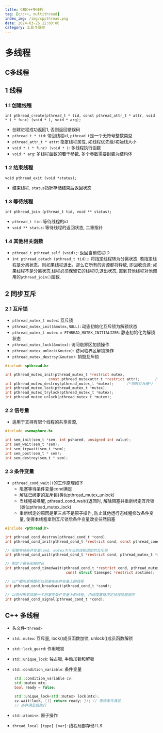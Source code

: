 ```yaml
---
title: C和C++多线程
tag: [c/c++, multithread]
index_img: /img/cppthread.png
date: 2024-03-26 12:00:00
category: 工具与框架
---
```


# 多线程

## C多线程

## 1 线程

### 1.1 创建线程

`int pthread_create(pthread_t * tid, const pthread_attr_t * attr, void * ( * func) (void * ), void * arg);`

- 创建进程成功返回1, 否则返回错误码
- `pthread_t * tid`: 带回线程id, `pthread_t`是一个无符号整数类型
- `pthread_attr_t * attr`: 指定线程属性, 如线程优先级/初始栈大小
- `void * ( * func) (void * )`: 多线程执行函数
- `void * arg`: 多线程函数的若干参数, 多个参数需要封装为结构体

### 1.2 结束线程

`void pthread_exit (void *status);`

- 结束线程, `status`指针存储结束后返回状态

### 1.3 等待线程

`int pthread_join (pthread_t tid, void ** status);`

- `pthread_t tid`: 等待线程的id
- `void ** status`: 等待线程的返回状态, 二重指针

### 1.4 其他相关函数

- `pthread_t pthread_self (void);`: 返回当前进程ID
- `int pthread_detach (pthread_t tid);`: 将指定线程转为分离状态. 若指定线程是分离状态，则如果线程退出，那么它所有的资源都将释放, 即回收资源; 如果线程不是分离状态,线程必须保留它的线程ID,退出状态, 直到其他线程对他调用的`pthread_join()`函数.

## 2 同步互斥

### 2.1 互斥锁

- `pthread_mutex_t mutex`: 互斥锁
- `pthread_mutex_init(&mutex,NULL)`: 动态初始化互斥锁为解锁状态
- `pthread_mutex_t mutex = PTHREAD_MUTEX_INITIALIZER`: 静态初始化为解锁状态
- `pthread_mutex_lock(&mutex)`: 访问临界区加锁操作
- `pthread_mutex_unlock(&mutex)`: 访问临界区解锁操作
- `pthread_mutex_destroy(&mutex)`: 销毁互斥锁

``` c
#include <pthread.h>

int pthread_mutex_init(pthread_mutex_t *restrict mutex,     
                    const pthread_mutexattr_t *restrict attr);       /*初始化互斥量*/
int pthread_mutex_destroy(pthread_mutex_t *mutex);      /*销毁互斥量*/
int pthread_mutex_lock(pthread_mutex_t *mutex);
int pthread_mutex_trylock(pthread_mutex_t *mutex);
int pthread_mutex_unlock(pthread_mutex_t *mutex);
```

### 2.2 信号量

- 适用于支持有限个线程的共享资源, 

``` c
#include <semaphore.h>

int sem_init(sem_t *sem, int pshared, unsigned int value);
int sem_wait(sem_t *sem);
int sem_trywait(sem_t *sem);
int sem_post(sem_t * sem);
int sem_destroy(sem_t * sem);
```

### 2.3 条件变量

- `pthread_cond_wait()`的工作原理如下
  - 阻塞等待条件变量cond满足
  - 解除已绑定的互斥锁(类似pthread_mutex_unlock)
  - 当线程被唤醒, pthread_cond_wait()返回时, 解除阻塞并重新绑定互斥锁(类似pthread_mutex_lock)
  - 重新绑定的原因是第三点不是原子操作, 防止其他运行态线程修改条件变量, 使得本线程拿到互斥锁后条件变量改变任然阻塞
  
``` c
#include <pthread.h>

int pthread_cond_destroy(pthread_cond_t *cond);
int pthread_cond_init(pthread_cond_t *restrict cond, const pthread_condattr_t *restrict attr);

// 阻塞等待条件变量cond, mutex为与当前线程绑定的互斥锁
int pthread_cond_wait(pthread_cond_t *restrict cond, pthread_mutex_t *restrict mutex);

// 制定了最长阻塞时长
int pthread_cond_timedwait(pthread_cond_t *restrict cond, pthread_mutex_t *restrict mutex, 
                            const struct timespec *restrict abstime);

// 以广播形式唤醒所以阻塞在条件变量上的线程
int pthread_cond_broadcast(pthread_cond_t *cond);

// 以信号形式唤醒一个阻塞在条件变量上的线程, 由调度策略决定线程唤醒顺序
int pthread_cond_signal(pthread_cond_t *cond);
```

## C++ 多线程

- 头文件`<thread>`
- `std::mutex`: 互斥量, lock()成员函数加锁, unlock()成员函数解锁
- `std::lock_guard`: 作用域锁
- `std::unique_lock`:  独占锁, 手动加锁和解锁
- `std::condition_variable`: 条件变量

  ``` c++
   std::condition_variable cv;
   std::mutex mtx;
   bool ready = false;

   std::unique_lock<std::mutex> lock(mtx);
   cv.wait(lock, []{ return ready; }); // 等待条件满足
   // 条件满足后执行
  ```

- `std::atomi<>`: 原子操作
- `thread_local [type] [var]`: 线程局部存储TLS